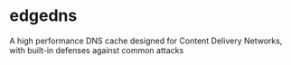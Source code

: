 # edgedns
A high performance DNS cache designed for Content Delivery Networks, with built-in defenses against common attacks
